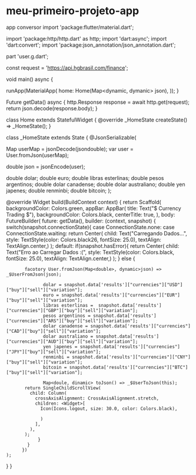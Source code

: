 # meu-primeiro-projeto-app
app conversor
import 'package:flutter/material.dart';

import 'package:http/http.dart' as http;
import 'dart:async';
import 'dart:convert';
import 'package:json_annotation/json_annotation.dart';

part 'user.g.dart';

const request = 'https://api.hgbrasil.com/finance';

void main() async {

  runApp(MaterialApp(
    home: Home(Map<dynamic, dymanic> json),
  ));
}

Future<Map> getData() async {
  http.Response response = await http.get(request);
  return json.decode(response.body);
}

class Home extends StatefulWidget {
  @override
  _HomeState createState() => _HomeState();
}

class _HomeState extends State<Home> {
  @JsonSerializable(

  Map userMap = jsonDecode(jsondouble);
  var user = User.fromJson(userMap);

  double json = jsonEncode(user);

  double dolar;
  double euro;
  double libras esterlinas;
  double pesos argentinos;
  double dolar canadense;
  double dolar australiano;
  double yen japenes;
  double renminbi;
  double bitcoin;
  );

  @override
  Widget build(BuildContext context) {
    return Scaffold(
      backgroundColor: Colors.green,
      appBar: AppBar(
        title: Text("\$ Currency Trading \$"),
        backgroundColor: Colors.black,
        centerTitle: true,
                ),
      body: FutureBuilder<Map>(
          future: getData(),
          builder: (context, snapshot) {
            switch(snapshot.connectionState){
              case ConnectionState.none:
              case ConnectionState.waiting:
                return Center(
                  child: Text("Carregando Dados...",
                   style: TextStyle(color: Colors.black26,
                   fontSize: 25.0),
                  textAlign: TextAlign.center,)
                  );
              default:
                if(snapshot.hasError){
                  return Center(
                      child: Text("Erro ao Carregar Dados :(",
                        style: TextStyle(color: Colors.black,
                            fontSize: 25.0),
                        textAlign: TextAlign.center,)
                  );
            } else {

           facotory User.fromJson(Map<double>, dynamic>json) => _$UserFromJson(json);

                  dolar = snapshot.data['results']["currencies"]["USD"]["buy"]["sell"]["variation"];
                  euro = snapshot.data['results']["currencies"]["EUR"]["buy"]["sell"]["variation"];
                  libras esterlinas =  snapshot.data['results']["currencies"]["GBP"]["buy"]["sell"]["variation"];
                  pesos argentinos = snapshot.data['results']["currencies"]["ARS"]["buy"]["sell"]["variation"];
                  dolar canadense = snapshot.data['results']["currencies"]["CAD"]["buy"]["sell"]["variation"];
                  dolar australiano = snapshot.data['results']["currencies"]["AUD"]["buy"]["sell"]["variation"];
                  yen japenes = snapshot.data['results']["currencies"]["JPY"]["buy"]["sell"]["variation"];
                  renminbi = snapshot.data['results']["currencies"]["CNY"]["buy"]["sell"]["variation"];
                  bitcoin = snapshot.data['results']["currencies"]["BTC"]["buy"]["sell"]["variation"];

                  Map<doule, dinamic> toJson() => _$UserToJson(this);
           return SingleChildScrollView(
             child: Column(
               crossAxisAlignment: CrossAxisAlignment.stretch,
               children: <Widget>[
                 Icon(Icons.logout, size: 30.0, color: Colors.black),

                 )
               ],
             ),
           );
                }
            }
          })
    );
  }
}


